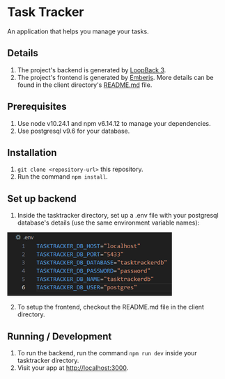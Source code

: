 # Task Tracker

An application that helps you manage your tasks.

## Details

1. The project's backend is generated by [LoopBack 3](http://loopback.io).
2. The project's frontend is generated by [Emberjs](https://emberjs.com/). More details can be found in the client directory's [README.md](./client/README.md) file.

## Prerequisites

1. Use node v10.24.1 and npm v6.14.12 to manage your dependencies.
2. Use postgresql v9.6 for your database.

## Installation

1. `git clone <repository-url>` this repository.
2. Run the command `npm install`.

## Set up backend

1. Inside the tasktracker directory, set up a .env file with your postgresql database's details (use the same environment variable names):

![Example of .env file](./env.png)

2. To setup the frontend, checkout the README.md file in the client directory.

## Running / Development
1. To run the backend, run the command `npm run dev` inside your tasktracker directory.
2. Visit your app at [http://localhost:3000](http://localhost:3000).